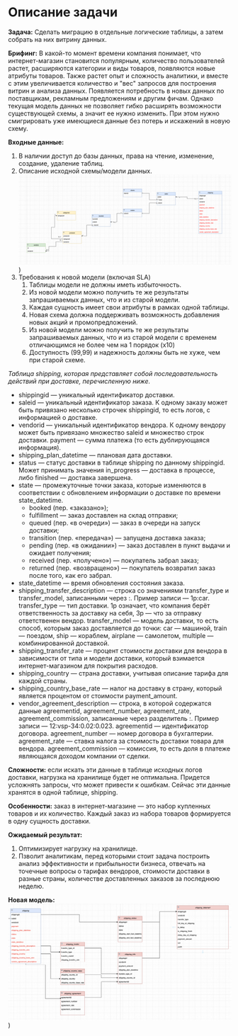 
# Описание задачи

**Задача:** Сделать миграцию в отдельные логические таблицы, а затем собрать на них витрину данных.

**Брифинг:**
В какой-то момент времени компания понимает, что интернет-магазин становится популярным, количество пользователей растет, расширяются категории и виды товаров, появляются новые атрибуты товаров. Также растет опыт и сложность аналитики, и вместе с этим увеличивается количество и "вес" запросов для построения витрин и анализа данных. Появляется потребность в новых данных по поставщикам, рекламным предложениям и другим фичам. Однако текущая модель данных не позволяет гибко расширять возможности существующей схемы, а значит ее нужно изменить. При этом нужно смигрировать уже имеющиеся данные без потерь и искажений в новую схему.
    
**Входные данные:**

1. В наличии доступ до базы данных, права на чтение, изменение, создание, удаление таблиц. 
2. Описание исходной схемы/модели данных.
![images](ИсходнаяМодель.png))
3. Требования к новой модели (включая SLA)
    1. Таблицы модели не должны иметь избыточность.
    2. Из новой модели можно получить те же результаты запрашиваемых данных, что и из старой модели.
    3. Каждая сущность имеет свои атрибуты в рамках одной таблицы.
    4. Новая схема должна поддерживать возможность добавления новых акций и промопредложений.
    5. Из новой модели можно получить те же результаты запрашиваемых данных, что и из старой модели с временем отличающимся не более чем на 1 порядок (x10)
    6. Доступность (99,99) и надежность должны быть не хуже, чем при старой схеме.

*Таблица shipping, которая представляет собой последовательность действий при доставке, перечисленную ниже.*
- shippingid — уникальный идентификатор доставки.
- saleid — уникальный идентификатор заказа. К одному заказу может быть привязано несколько строчек shippingid, то есть логов, с информацией о доставке.
- vendorid — уникальный идентификатор вендора. К одному вендору может быть привязано множество saleid и множество строк доставки.
payment — сумма платежа (то есть дублирующаяся информация).
- shipping_plan_datetime — плановая дата доставки.
- status — статус доставки в таблице shipping по данному shippingid. Может принимать значения in_progress — доставка в процессе, либо finished — доставка завершена.
- state — промежуточные точки заказа, которые изменяются в соответствии с обновлением информации о доставке по времени state_datetime.
    - booked (пер. «заказано»);
    - fulfillment — заказ доставлен на склад отправки;
    - queued (пер. «в очереди») — заказ в очереди на запуск доставки;
    - transition (пер. «передача») — запущена доставка заказа;
    - pending (пер. «в ожидании») — заказ доставлен в пункт выдачи и ожидает получения;
    - received (пер. «получено») — покупатель забрал заказ;
    - returned (пер. «возвращено») — покупатель возвратил заказ после того, как его забрал.
- state_datetime — время обновления состояния заказа.
- shipping_transfer_description — строка со значениями transfer_type и transfer_model, записанными через :. Пример записи — 1p:car.
transfer_type — тип доставки. 1p означает, что компания берёт ответственность за доставку на себя, 3p — что за отправку ответственен вендор.
transfer_model — модель доставки, то есть способ, которым заказ доставляется до точки: car — машиной, train — поездом, ship — кораблем, airplane — самолетом, multiple — комбинированной доставкой.
- shipping_transfer_rate — процент стоимости доставки для вендора в зависимости от типа и модели доставки, который взимается интернет-магазином для покрытия расходов.
- shipping_country — страна доставки, учитывая описание тарифа для каждой страны.
- shipping_country_base_rate — налог на доставку в страну, который является процентом от стоимости payment_amount.
- vendor_agreement_description — строка, в которой содержатся данные agreementid, agreement_number, agreement_rate, agreement_commission, записанные через разделитель :. Пример записи — 12:vsp-34:0.02:0.023.
agreementid — идентификатор договора. agreement_number — номер договора в бухгалтерии. agreement_rate — ставка налога за стоимость доставки товара для вендора. agreement_commission — комиссия, то есть доля в платеже являющаяся доходом компании от сделки.

**Сложности:** если искать эти данные в таблице исходных логов доставки, нагрузка на хранилище будет не оптимальна. Придется усложнять запросы, что может привести к ошибкам. Сейчас эти данные хранятся в одной таблице, shipping.

**Особенности:** заказ в интернет-магазине — это набор купленных товаров и их количество. Каждый заказ из набора товаров формируется в одну сущность доставки.

**Ожидаемый результат:** 
1.  Оптимизирует нагрузку на хранилище.
2.  Пзволит аналитикам, перед которыми стоит задача построить анализ эффективности и прибыльности бизнеса, отвечать на точечные вопросы о тарифах вендоров, стоимости доставки в разные страны, количестве доставленных заказов за последнюю неделю.

**Новая модель:** 
![images](НоваяМодель.png))